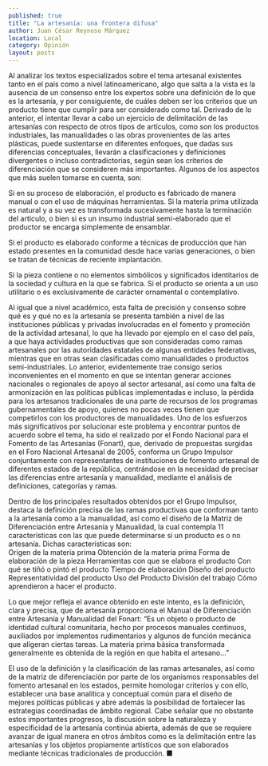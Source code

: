 ```yaml
---
published: true
title: "La artesanía: una frontera difusa"
author: Juan César Reynoso Márquez
location: Local
category: Opinión
layout: posts
---
```


Al analizar los textos especializados sobre el tema artesanal existentes tanto en el país como a nivel latinoamericano, algo que salta a la vista es la ausencia de un consenso entre los expertos sobre una definición de lo que es la artesanía, y por consiguiente, de cuáles deben ser los criterios que un producto tiene que cumplir para ser considerado como tal.
Derivado de lo anterior, el intentar llevar a cabo un ejercicio de delimitación de las artesanías con respecto de otros tipos de artículos, como son los productos industriales, las manualidades o las obras provenientes de las artes plásticas, puede sustentarse en diferentes enfoques, que dadas sus diferencias conceptuales, llevarán a clasificaciones y definiciones divergentes o incluso contradictorias, según sean los criterios de diferenciación que se consideren más importantes. Algunos  de los aspectos que más suelen tomarse en cuenta, son:

Si en su proceso de elaboración, el producto es fabricado de manera manual o con el uso de máquinas herramientas.
Si la materia prima utilizada es natural y a su vez es transformada sucesivamente hasta la terminación del artículo, o bien si es un insumo industrial semi-elaborado que el productor se encarga simplemente de ensamblar.

Si el producto es elaborado conforme a técnicas de producción que han estado presentes en la comunidad desde hace varias generaciones, o bien se tratan de técnicas de reciente implantación.

Si la pieza contiene o no elementos simbólicos y significados identitarios de la sociedad y cultura en la que se fabrica.
Si el producto se orienta a un uso utilitario o es exclusivamente de carácter ornamental o contemplativo. 

Al igual que a nivel académico, esta falta de precisión y consenso sobre qué es y qué no es la artesanía se presenta también a nivel de las instituciones públicas y privadas involucradas en el fomento y promoción de la actividad artesanal, lo que ha llevado por ejemplo en el caso del país, a que haya actividades productivas que son consideradas como ramas artesanales por las autoridades estatales de algunas entidades federativas, mientras que en otras sean clasificadas como manualidades o productos semi-industriales. 
Lo anterior, evidentemente trae consigo serios inconvenientes en el momento en que se intentan generar acciones nacionales o regionales de apoyo al sector artesanal, así como una falta de armonización en las políticas públicas implementadas e incluso, la pérdida para los artesanos tradicionales de una parte de recursos de los programas gubernamentales de apoyo, quienes no pocas veces tienen que competirlos con los productores de manualidades. 
Uno de los esfuerzos más significativos por solucionar este problema y encontrar puntos de acuerdo sobre el tema, ha sido el realizado por el Fondo Nacional para el Fomento de las Artesanías (Fonart), que, derivado de propuestas surgidas en el Foro Nacional Artesanal de 2005, conforma un Grupo Impulsor conjuntamente con representantes de instituciones de fomento artesanal de diferentes estados de la república, centrándose en la necesidad de precisar las diferencias entre artesanía y manualidad, mediante el análisis de definiciones, categorías y ramas.

Dentro de los principales resultados obtenidos por el Grupo Impulsor, destaca la definición precisa de las ramas productivas que conforman tanto a la artesanía como a la manualidad, así como el diseño de la Matriz de Diferenciación entre Artesanía y Manualidad, la cual contempla 11 características con las que puede determinarse si un producto es o no artesanía. Dichas características son:  
Origen de la materia prima
Obtención de la materia prima
Forma de elaboración de la pieza
Herramientas con que se elabora el producto
Con qué se tiñó o pintó el producto
Tiempo de elaboración
Diseño del producto
Representatividad del producto
Uso del Producto
División del trabajo
Cómo aprendieron a hacer el producto.

Lo que mejor refleja el avance obtenido en este intento, es la definición, clara y precisa, que de artesanía proporciona el Manual de Diferenciación entre Artesanía y Manualidad del Fonart: “Es un objeto o producto de identidad cultural comunitaria, hecho por procesos manuales continuos, auxiliados por implementos rudimentarios y algunos de función mecánica que aligeran ciertas tareas. La materia prima básica transformada generalmente es obtenida de la región en  que habita el artesano…” 

El uso de la definición y  la clasificación de las ramas artesanales, así como de la matriz de diferenciación por parte de los organismos responsables del fomento artesanal en los estados, permite homologar criterios y con ello, establecer una base analítica y conceptual común para el diseño de mejores políticas públicas y abre además la posibilidad de fortalecer las estrategias coordinadas de ámbito regional.
Cabe señalar que no obstante estos importantes progresos, la discusión sobre la naturaleza y especificidad de la artesanía continúa abierta, además de que se requiere avanzar de igual manera en otros ámbitos como es la delimitación entre las artesanías y los objetos propiamente artísticos que son elaborados mediante técnicas tradicionales de producción. ■
